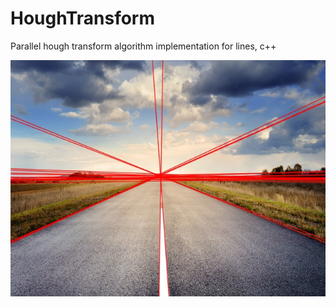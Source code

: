 # HoughTransform
Parallel hough transform algorithm implementation for lines, c++

<img src="https://github.com/vintiladragos/HoughTransform/blob/main/output.jpg"/>

